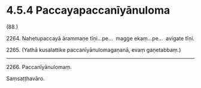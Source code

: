 # 4.5.4 Paccayapaccanīyānuloma

(88.)

2264\. Nahetupaccayā ārammaṇe tīṇi…pe…  magge ekaṃ…pe…  avigate tīṇi.

2265\. (Yathā kusalattike paccanīyānulomagaṇanā, evaṃ gaṇetabbaṃ.)

---

2266\. Paccanīyānulomaṃ.

Saṃsaṭṭhavāro.
